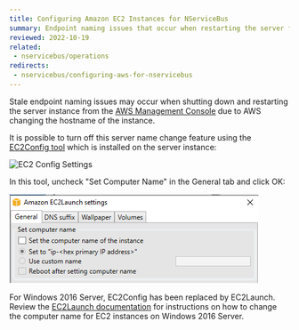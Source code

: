 ```yaml
---
title: Configuring Amazon EC2 Instances for NServiceBus
summary: Endpoint naming issues that occur when restarting the server from the AWS Management Console can be prevented using a tool
reviewed: 2022-10-19
related:
 - nservicebus/operations
redirects:
 - nservicebus/configuring-aws-for-nservicebus
---
```


Stale endpoint naming issues may occur when shutting down and restarting the server instance from the [AWS Management Console](https://aws.amazon.com/console/) due to AWS changing the hostname of the instance.

It is possible to turn off this server name change feature using the [EC2Config tool](https://docs.aws.amazon.com/AWSEC2/latest/WindowsGuide/ec2config-service.html) which is installed on the server instance:

![EC2 Config Settings](ec2-config-settings.png)

In this tool, uncheck "Set Computer Name" in the General tab and click OK:

![](ec2-service-properties.png)

For Windows 2016 Server, EC2Config has been replaced by EC2Launch. Review the [EC2Launch documentation](https://docs.aws.amazon.com/AWSEC2/latest/WindowsGuide/ec2launch.html) for instructions on how to change the computer name for EC2 instances on Windows 2016 Server.

